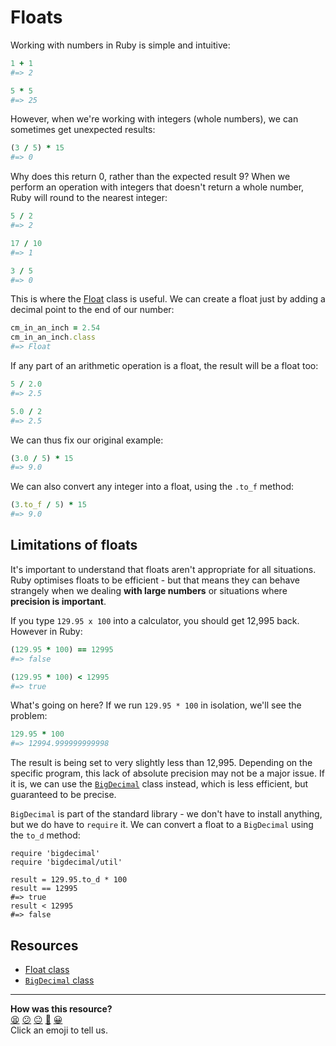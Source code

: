 # Floats

Working with numbers in Ruby is simple and intuitive:

```ruby
1 + 1
#=> 2

5 * 5
#=> 25
```

However, when we're working with integers (whole numbers), we can sometimes get unexpected results:

```ruby
(3 / 5) * 15
#=> 0
```

Why does this return 0, rather than the expected result 9? When we perform an operation with integers that doesn't return a whole number, Ruby will round to the nearest integer:

```ruby
5 / 2
#=> 2

17 / 10
#=> 1

3 / 5
#=> 0
```

This is where the [Float](http://www.ruby-doc.org/core-2.1.2/Float.html) class is useful. We can create a float just by adding a decimal point to the end of our number:

```ruby
cm_in_an_inch = 2.54
cm_in_an_inch.class
#=> Float
```

If any part of an arithmetic operation is a float, the result will be a float too:

```ruby
5 / 2.0
#=> 2.5

5.0 / 2
#=> 2.5
```

We can thus fix our original example:

```ruby
(3.0 / 5) * 15
#=> 9.0
```

We can also convert any integer into a float, using the `.to_f` method:

```ruby
(3.to_f / 5) * 15
#=> 9.0
```

## Limitations of floats

It's important to understand that floats aren't appropriate for all situations. Ruby optimises floats to be efficient - but that means they can behave strangely when we dealing **with large numbers** or situations where **precision is important**.

If you type `129.95 x 100` into a calculator, you should get 12,995 back. However in Ruby:

```ruby
(129.95 * 100) == 12995
#=> false

(129.95 * 100) < 12995
#=> true
```

What's going on here? If we run `129.95 * 100` in isolation, we'll see the problem:

```ruby
129.95 * 100
#=> 12994.999999999998
```

The result is being set to very slightly less than 12,995. Depending on the specific program, this lack of absolute precision may not be a major issue. If it is, we can use the [`BigDecimal`](http://ruby-doc.org/stdlib-2.1.2/libdoc/bigdecimal/rdoc/BigDecimal.html) class instead, which is less efficient, but guaranteed to be precise.

`BigDecimal` is part of the standard library - we don't have to install anything, but we do have to `require` it. We can convert a float to a `BigDecimal` using the `to_d` method:

```
require 'bigdecimal'
require 'bigdecimal/util'

result = 129.95.to_d * 100
result == 12995
#=> true
result < 12995
#=> false
```

## Resources

- [Float class](http://www.ruby-doc.org/core-2.1.2/Float.html)
- [`BigDecimal` class](http://ruby-doc.org/stdlib-2.1.2/libdoc/bigdecimal/rdoc/BigDecimal.html)

<!-- BEGIN GENERATED SECTION DO NOT EDIT -->

---

**How was this resource?**  
[😫](https://airtable.com/shrUJ3t7KLMqVRFKR?prefill_Repository=course&prefill_File=pills/floats.md&prefill_Sentiment=😫) [😕](https://airtable.com/shrUJ3t7KLMqVRFKR?prefill_Repository=course&prefill_File=pills/floats.md&prefill_Sentiment=😕) [😐](https://airtable.com/shrUJ3t7KLMqVRFKR?prefill_Repository=course&prefill_File=pills/floats.md&prefill_Sentiment=😐) [🙂](https://airtable.com/shrUJ3t7KLMqVRFKR?prefill_Repository=course&prefill_File=pills/floats.md&prefill_Sentiment=🙂) [😀](https://airtable.com/shrUJ3t7KLMqVRFKR?prefill_Repository=course&prefill_File=pills/floats.md&prefill_Sentiment=😀)  
Click an emoji to tell us.

<!-- END GENERATED SECTION DO NOT EDIT -->
